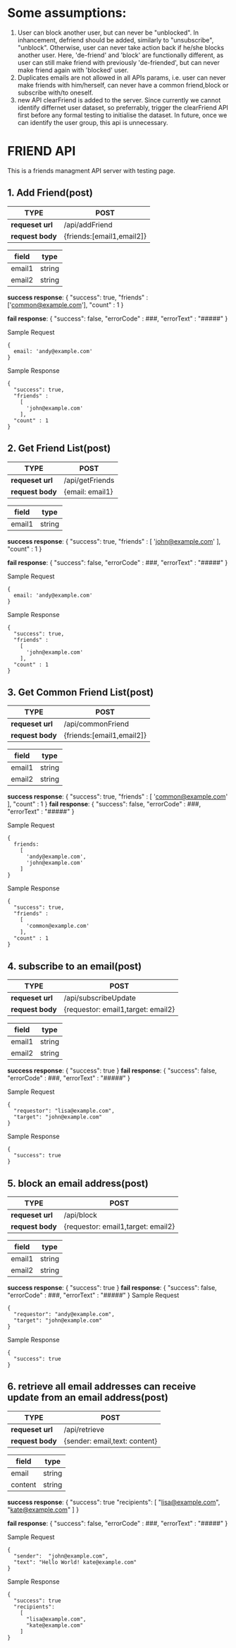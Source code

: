 # Some assumptions:
1. User can block another user, but can never be "unblocked". In inhancement, defriend should be added, similarly to "unsubscribe", "unblock". Otherwise, user can never take action back if he/she blocks another user. Here, 'de-friend' and 'block' are functionally different, as user can still make friend with previously 'de-friended', but can never make friend again with 'blocked' user.
2. Duplicates emails are not allowed in all APIs params, i.e. user can never make friends with him/herself, can never have a common friend,block or subscribe with/to oneself.
3. new API clearFriend is added to the server. Since currently we cannot identify differnet user dataset, so preferrably, trigger the clearFriend API first before any formal testing to initialise the dataset. In future, once we can identify the user group, this api is unnecessary.




# FRIEND API
This is a friends managment API server with testing page.

## 1. Add Friend(post)
|TYPE|POST|
|-------------------------|-------------------------|
|**requeset url**|/api/addFriend|
|**request body**| {friends:[email1,email2]}|
	
|field|type|
|-----------|-----------|
|email1|string|
|email2|string|

**success response**: {
	"success": true,
	"friends" :
	['common@example.com'],
	"count" : 1
}

**fail response**: {
"success": false,
"errorCode" : ###,
"errorText" : "#####"
}

Sample Request

```
{
  email: 'andy@example.com'
}
```

Sample Response

```
{
  "success": true,
  "friends" :
    [
      'john@example.com'
    ],
  "count" : 1   
}
```

## 2. Get Friend List(post)
|TYPE|POST|
|-------------------------|-------------------------|
|**requeset url**|/api/getFriends|
|**request body**|{email: email1}|
	
|field|type|
|-----------|-----------|
|email1|string|

**success response**: {
  "success": true,
  "friends" :
    [
      'john@example.com'
    ],
  "count" : 1
} 

**fail response**: {
"success": false,
"errorCode" : ###,
"errorText" : "#####"
}

Sample Request

```
{
  email: 'andy@example.com'
}
```

Sample Response

```
{
  "success": true,
  "friends" :
    [
      'john@example.com'
    ],
  "count" : 1   
}
```

## 3. Get Common Friend List(post)
|TYPE|POST|
|-------------------------|-------------------------|
|**requeset url**|/api/commonFriend|
|**request body**|{friends:[email1,email2]}|
	
|field|type|
|-----------|-----------|
|email1|string|
|email2|string|

**success response**: {
  "success": true,
  "friends" :
    [
      'common@example.com'
    ],
  "count" : 1
}
**fail response**: {
"success": false,
"errorCode" : ###,
"errorText" : "#####"
}

Sample Request
```
{
  friends:
    [
      'andy@example.com',
      'john@example.com'
    ]
}
```

Sample Response

```
{
  "success": true,
  "friends" :
    [
      'common@example.com'
    ],
  "count" : 1   
}
```

## 4. subscribe to an email(post)
|TYPE|POST|
|-------------------------|-------------------------|
|**requeset url**|/api/subscribeUpdate|
|**request body**|{requestor: email1,target: email2}|
	
|field|type|
|-----------|-----------|
|email1|string|
|email2|string|

**success response**: {
  "success": true
}
**fail response**: {
"success": false,
"errorCode" : ###,
"errorText" : "#####"
}

Sample Request
```
{
  "requestor": "lisa@example.com",
  "target": "john@example.com"
}
```

Sample Response

```
{
  "success": true
}
```

## 5. block an email address(post)
|TYPE|POST|
|-------------------------|-------------------------|
|**requeset url**|/api/block|
|**request body**|{requestor: email1,target: email2}|
	
|field|type|
|-----------|-----------|
|email1|string|
|email2|string|

**success response**: {
  "success": true
}
**fail response**: {
"success": false,
"errorCode" : ###,
"errorText" : "#####"
}
Sample Request
```
{
  "requestor": "andy@example.com",
  "target": "john@example.com"
}
```

Sample Response

```
{
  "success": true
}
```

## 6. retrieve all email addresses can receive update from an email address(post)
|TYPE|POST|
|-------------------------|-------------------------|
|**requeset url**|/api/retrieve|
|**request body**|{sender: email,text: content}|
	
|field|type|
|-----------|-----------|
|email|string|
|content|string|

**success response**: {
  "success": true
  "recipients":
    [
      "lisa@example.com",
      "kate@example.com"
    ]
}

**fail response**: {
"success": false,
"errorCode" : ###,
"errorText" : "#####"
}

Sample Request
```
{
  "sender":  "john@example.com",
  "text": "Hello World! kate@example.com"
}
```

Sample Response

```
{
  "success": true
  "recipients":
    [
      "lisa@example.com",
      "kate@example.com"
    ]
}
```